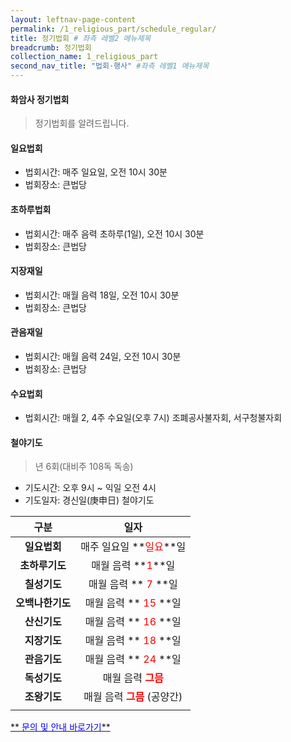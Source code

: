 ```yaml
---
layout: leftnav-page-content
permalink: /1_religious_part/schedule_regular/
title: 정기법회 # 좌측 레벨2 메뉴제목
breadcrumb: 정기법회
collection_name: 1_religious_part
second_nav_title: "법회·행사" #좌측 레벨1 메뉴제목
---
```


#### **화암사 정기법회**
> 정기법회를 알려드립니다. 


#### **일요법회**
* 법회시간: 매주 일요일, 오전 10시 30분
* 법회장소: 큰법당

#### **초하루법회**
* 법회시간: 매주 음력 초하루(1일), 오전 10시 30분
* 법회장소: 큰법당

#### **지장재일**
* 법회시간: 매월 음력 18일, 오전 10시 30분
* 법회장소: 큰법당

#### **관음재일**
* 법회시간: 매월 음력 24일, 오전 10시 30분
* 법회장소: 큰법당

#### **수요법회**
* 법회시간: 매월 2, 4주 수요일(오후 7시) 조폐공사불자회, 서구청불자회

#### **철야기도**
> 년 6회(대비주 108독 독송)

* 기도시간: 오후 9시 ~ 익일 오전 4시
* 기도일자: 경신일(庚申日) 철야기도

|**구분**|**일자**|
|:-:|:-:|
| **일요법회** | 매주 일요일 **<span style="color:red;">일요</span>**일|
| **초하루기도** | 매월 음력 **<span style="color:red;">1</span>**일|
| **칠성기도** | 매월 음력 **<span style="color:red;"> 7  </span>**일|
| **오백나한기도** | 매월 음력 **<span style="color:red;"> 15 </span>**일|
| **산신기도** | 매월 음력 **<span style="color:red;"> 16 </span>**일|
| **지장기도** | 매월 음력 **<span style="color:red;"> 18 </span>**일|
| **관음기도** | 매월 음력 **<span style="color:red;"> 24 </span>**일|
| **독성기도** | 매월 음력 **<span style="color:red;"> 그믐 </span>**|
| **조왕기도** | 매월 음력 **<span style="color:red;"> 그믐 </span>**(공양간)|
|||

[** <span style="color:blue"> 문의 및 안내 바로가기</span>**](/1_0_templeNews/volunteer)


<!-- #### **수요법회**
* 법회시간: 매월 2, 4주 수요일(오후 7시) 조폐공사불자회, 서구청불자회


#### **철야기도**
> 년 6회(대비주 108독 독송)

* 기도시간: 오후 9시 ~ 익일 오전 4시
* 기도일자: 경신일(庚申日) 철야기도

|**구분**|**일자**|
|:-:|:-:|
| **초하루기도** | 매월 음력 **<span style="color:red;">1</span>**일|
| **칠성기도** | 매월 음력 **<span style="color:red;"> 7  </span>**일|
| **나한기도** | 매월 음력 **<span style="color:red;"> 15 </span>**일|
| **산신기도** | 매월 음력 **<span style="color:red;"> 16 </span>**일|
| **지장기도** | 매월 음력 **<span style="color:red;"> 18 </span>**일|
| **관음기도** | 매월 음력 **<span style="color:red;"> 24 </span>**일|
| **독성기도** | 매월 음력 **<span style="color:red;"> 그믐 </span>**|
|||

[** <span style="color:blue"> 문의 및 안내 바로가기</span>**](/1_0_templeNews/volunteer) -->


